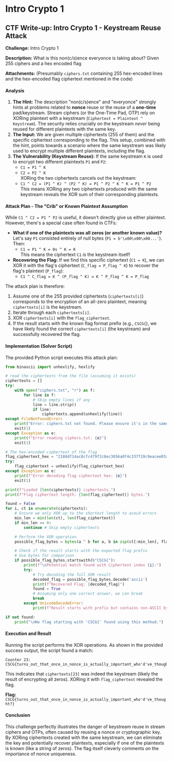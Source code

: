 # Intro Crypto 1

## CTF Write-up: Intro Crypto 1 - Keystream Reuse Attack



**Challenge:** Intro Crypto 1

**Description:** What is this non(c/s)ence everyonce is taking about? Given 255 ciphers and a hex encoded flag

**Attachments:** (Presumably `ciphers.txt` containing 255 hex-encoded lines and the hex-encoded flag ciphertext mentioned in the code)

#### Analysis

1. **The Hint:** The description "non(c/s)ence" and "everyonce" strongly hints at problems related to **nonce** reuse or the reuse of a **one-time** pad/keystream. Stream ciphers (or the One-Time Pad, OTP) rely on XORing plaintext with a keystream (`Ciphertext = Plaintext ^ Keystream`). The security relies crucially on the keystream _never_ being reused for different plaintexts with the same key.
2. **The Input:** We are given multiple ciphertexts (255 of them) and the specific ciphertext corresponding to the flag. This setup, combined with the hint, points towards a scenario where the same keystream was likely used to encrypt multiple different plaintexts, including the flag.
3. **The Vulnerability (Keystream Reuse):** If the same keystream `K` is used to encrypt two different plaintexts `P1` and `P2`:
   * `C1 = P1 ^ K`
   * `C2 = P2 ^ K`     \
     XORing the two ciphertexts cancels out the keystream:
   * `C1 ^ C2 = (P1 ^ K) ^ (P2 ^ K) = P1 ^ P2 ^ K ^ K = P1 ^ P2`     \
     This means XORing any two ciphertexts produced with the same keystream reveals the XOR sum of their corresponding plaintexts.

#### Attack Plan - The "Crib" or Known Plaintext Assumption

While `C1 ^ C2 = P1 ^ P2` is useful, it doesn't directly give us either plaintext. However, there's a special case often found in CTFs:

* **What if one of the plaintexts was all zeros (or another known value)?**  \
  Let's say `P1` consisted entirely of null bytes (`P1 = b'\x00\x00\x00...'`). Then:
  * `C1 = P1 ^ K = 0s ^ K = K`    \
    This means the ciphertext `C1` _is_ the keystream itself!
* **Recovering the Flag:** If we find this specific ciphertext (`C1 = K`), we can XOR it with the flag's ciphertext (`C_flag = P_flag ^ K`) to recover the flag's plaintext (`P_flag`):
  * `C1 ^ C_flag = K ^ (P_flag ^ K) = K ^ P_flag ^ K = P_flag`

The attack plan is therefore:

1. Assume one of the 255 provided ciphertexts (`ciphertexts[i]`) corresponds to the encryption of an all-zero plaintext, meaning `ciphertexts[i]` is the keystream.
2. Iterate through each `ciphertexts[i]`.
3. XOR `ciphertexts[i]` with the `flag_ciphertext`.
4. If the result starts with the known flag format prefix (e.g., `CSCG{`), we have likely found the correct `ciphertexts[i]` (the keystream) and successfully recovered the flag.

#### Implementation (Solver Script)

The provided Python script executes this attack plan:

```python
from binascii import unhexlify, hexlify

# read the ciphertexts from the file (assuming it exists)
ciphertexts = []
try:
    with open("ciphers.txt", "r") as f:
        for line in f:
            # Skip empty lines if any
            line = line.strip()
            if line:
                ciphertexts.append(unhexlify(line))
except FileNotFoundError:
    print("Error: ciphers.txt not found. Please ensure it's in the same directory.")
    exit(1)
except Exception as e:
    print(f"Error reading ciphers.txt: {e}")
    exit(1)

# The hex-encoded ciphertext of the flag
flag_ciphertext_hex = "2188df14ac8cfc479f2c8ec3656a0f4c337f19c9eacee03a9d79bf75fcea51fde507838dbd9413feb164bd966558eb6f667eefc537542b7377ea43579e40be74cebfede6a0107921efbd"
try:
    flag_ciphertext = unhexlify(flag_ciphertext_hex)
except Exception as e:
    print(f"Error decoding flag ciphertext hex: {e}")
    exit(1)

print(f"Loaded {len(ciphertexts)} ciphertexts.")
print(f"Flag ciphertext length: {len(flag_ciphertext)} bytes.")

found = False
for i, ct in enumerate(ciphertexts):
    # Ensure we only XOR up to the shortest length to avoid errors
    min_len = min(len(ct), len(flag_ciphertext))
    if min_len == 0:
        continue # Skip empty ciphertexts

    # Perform the XOR operation
    possible_flag_bytes = bytes(a ^ b for a, b in zip(ct[:min_len], flag_ciphertext[:min_len]))

    # Check if the result starts with the expected flag prefix
    # Use bytes for comparison
    if possible_flag_bytes.startswith(b"CSCG{"):
        print(f"\nPotential match found with Ciphertext index {i}:")
        try:
            # Try decoding the full XOR result
            decoded_flag = possible_flag_bytes.decode('ascii')
            print(f"Recovered Flag: {decoded_flag}")
            found = True
            # Assuming only one correct answer, we can break
            break
        except UnicodeDecodeError:
            print(f"Result starts with prefix but contains non-ASCII bytes. Raw bytes: {possible_flag_bytes}")

if not found:
    print("\nNo flag starting with 'CSCG{' found using this method.")

```

#### Execution and Result

Running the script performs the XOR operations. As shown in the provided success output, the script found a match:

```
Counter 23: CSCG{turns_out_that_once_in_nonce_is_actually_important_who'd've_thought?}
```

This indicates that `ciphertexts[23]` was indeed the keystream (likely the result of encrypting all zeros). XORing it with `flag_ciphertext` revealed the flag.

**Flag:** `CSCG{turns_out_that_once_in_nonce_is_actually_important_who'd've_thought?}`

#### Conclusion

This challenge perfectly illustrates the danger of keystream reuse in stream ciphers and OTPs, often caused by reusing a nonce or cryptographic key. By XORing ciphertexts created with the same keystream, we can eliminate the key and potentially recover plaintexts, especially if one of the plaintexts is known (like a string of zeros). The flag itself cleverly comments on the importance of nonce uniqueness.
